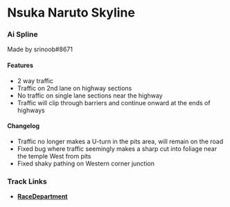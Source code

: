 # Nsuka Naruto Skyline
### Ai Spline 
Made by srinoob#8671

#### Features
- 2 way traffic
- Traffic on 2nd lane on highway sections
- No traffic on single lane sections near the highway
- Traffic will clip through barriers and continue onward at the ends of highways

#### Changelog
- Traffic no longer makes a U-turn in the pits area, will remain on the road
- Fixed bug where traffic seemingly makes a sharp cut into foliage near the temple West from pits
- Fixed shaky pathing on Western corner junction

### Track Links
- **[RaceDepartment](https://www.racedepartment.com/downloads/nsuka-for-ac-converted-from-nsuka0-93a-rfactor2.32799/)**